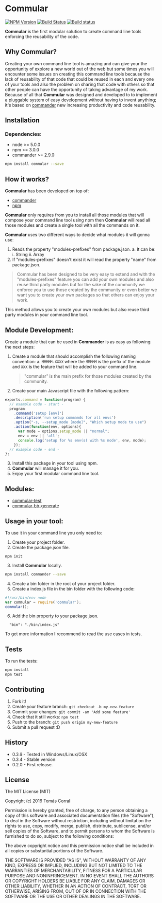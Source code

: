 # Commular

[![NPM Version](http://img.shields.io/npm/v/commular.svg?style=flat)](https://npmjs.org/package/commular)
[![Build Status](http://img.shields.io/travis/commular/commular.svg?style=flat)](https://travis-ci.org/commular/commular)
[![Build status](https://ci.appveyor.com/api/projects/status/rsdrb017s4j93c5y?svg=true)](https://ci.appveyor.com/project/commular/commular)



**Commular** is the first modular solution to create command line tools enforcing the reusability of the code.

## Why Commular?

Creating your own command line tool is amazing and can give your the opportunity of explore a new world out of the web but
some times you will encounter some issues on creating this command line tools because the lack of reusability of that code
that could be reused in each and every one of your tools and also the problem on sharing that code with others so that other 
people can have the opportunity of taking advantage of my work.
Because of all that **Commular** was designed and developed to to implement a pluggable system of easy development 
without having to invent anything; it's based on [commander](https://github.com/tj/commander.js/) new increasing productivity and code reusability. 

## Installation

### Dependencies:

* node >= 5.0.0
* npm >= 3.0.0
* commander >= 2.9.0


```bash
npm install commular --save
```

## How it works?
**Commular** has been developed on top of:
* [commander](https://github.com/tj/commander.js/)
* [npm](https://github.com/npm/npm)

**Commular** only requires from you to install all those modules that will compose your command line tool 
using npm then **Commular** will read all those modules and create a single tool with all the commands on it.

**Commular** uses two different ways to decide what modules it will gonna use:
1. Reads the property "modules-prefixes" from package.json.
    a. It can be:
        i. String
        ii. Array
2. If "modules-prefixes" doesn't exist it will read the property "name" from package.json.

> Commular has been designed to be very easy to extend and with the "modules-prefixes" feature you can add your 
> own modules and also reuse third party modules but for the sake of the community we enforce you to use those created 
> by the community or even better we want you to create your own packages so that others can enjoy your work.

This method allows you to create your own modules but also reuse third party modules in your command line tool.

## Module Development:
Create a module that can be used in **Commander** is as easy as following the next steps:

1. Create a module that should accomplish the following naming convention:
    a. ```MMMMM-XXXX``` where the ```MMMMM``` is the prefix of the module and ```XXX``` is the feature that will be added to your command line.
    > "commular" is the main prefix for those modules created by the community.
2. Create your main Javascript file with the following pattern:

```js
exports.command = function(program) {
  // example code - start -
  program
    .command('setup [env]')
    .description('run setup commands for all envs')
    .option("-s, --setup_mode [mode]", "Which setup mode to use")
    .action(function(env, options){
      var mode = options.setup_mode || "normal";
      env = env || 'all';
      console.log('setup for %s env(s) with %s mode', env, mode);
    });
  // example code - end -
};
```
3. Install this package in your tool using npm.
4. **Commular** will manage it for you.
5. Enjoy your first modular command line tool.

## Modules:
* [commular-test](https://github.com/tcorral/commular-test)
* [commular-bb-generate](https://github.com/tcorral/commular-bb-generate)

## Usage in your tool:

To use it in your command line you only need to:

1. Create your project folder.
2. Create the package.json file.

```
npm init
```

3. Install **Commular** locally.

```bash
npm install commander --save
```

4. Create a bin folder in the root of your project folder.
5. Create a index.js file in the bin folder with the following code:

```js
#!/usr/bin/env node
var commular = require('commular');
commular();
```

6. Add the bin property to your package.json.

```
  "bin": "./bin/index.js"
```

To get more information I recommend to read the use cases in tests.

## Tests

To run the tests:

```bash
npm install
npm test
```

## Contributing

1. Fork it!
2. Create your feature branch: `git checkout -b my-new-feature`
4. Commit your changes: `git commit -am 'Add some feature'`
5. Check that it still works: `npm test`
6. Push to the branch: `git push origin my-new-feature`
7. Submit a pull request :D

## History

* 0.3.6 - Tested in Windows/Linux/OSX
* 0.3.4 - Stable version
* 0.2.0 - First release.

## License

The MIT License (MIT)

Copyright (c) 2016 Tomás Corral

Permission is hereby granted, free of charge, to any person obtaining a copy
of this software and associated documentation files (the "Software"), to deal
in the Software without restriction, including without limitation the rights
to use, copy, modify, merge, publish, distribute, sublicense, and/or sell
copies of the Software, and to permit persons to whom the Software is
furnished to do so, subject to the following conditions:

The above copyright notice and this permission notice shall be included in
all copies or substantial portions of the Software.

THE SOFTWARE IS PROVIDED "AS IS", WITHOUT WARRANTY OF ANY KIND, EXPRESS OR
IMPLIED, INCLUDING BUT NOT LIMITED TO THE WARRANTIES OF MERCHANTABILITY,
FITNESS FOR A PARTICULAR PURPOSE AND NONINFRINGEMENT. IN NO EVENT SHALL THE
AUTHORS OR COPYRIGHT HOLDERS BE LIABLE FOR ANY CLAIM, DAMAGES OR OTHER
LIABILITY, WHETHER IN AN ACTION OF CONTRACT, TORT OR OTHERWISE, ARISING FROM,
OUT OF OR IN CONNECTION WITH THE SOFTWARE OR THE USE OR OTHER DEALINGS IN
THE SOFTWARE.
